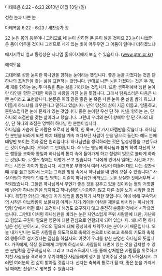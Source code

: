 마태복음 6:22 - 6:23 
2010년 01월 10일 (일)

성한 눈과 나쁜 눈



마태복음 6:22 - 6:23 / 새찬송가  장


22 눈은 몸의 등불이니 그러므로 네 눈이 성하면 온 몸이 밝을 것이요 
23 눈이 나쁘면 온 몸이 어두울 것이니 그러므로 네게 있는 빛이 어두우면 그 어둠이 얼마나 더하겠느냐  

메시지큐티 설교 동영상은 지티엠 홈페이지에서 보실 수 있습니다. (www.gtm.or.kr)

해석도움





고대어로 성한 눈이란 하나만을 향하는 눈이라는 뜻입니다. 좋은 눈을 가졌다는 것은 단 하나의 초점만을 갖는 삶을 표현하는 것입니다. 반대로 나쁜 눈을 가졌다는 것은 두 개, 세 개를 향하는 눈, 두 마음을 품는 삶을 가리키는 것입니다. 또한 셈족어에서 성한 눈이란 타인을 향한 관대한 마음과 사랑을 가진 눈을 뜻합니다. 그래서 탐욕스러운 마음은 나쁜 눈이라고 표현합니다. 본문은 이와 같은 좋은 눈 혹은 나쁜 눈이 온 삶을 밝게 하느냐 어둡게 하느냐를 좌우한다고 말하고 있습니다. 만약 당신의 삶이 지금 어둡고, 암울하고, 혼란스럽다면 눈에 문제가 있는 것입니다. 
좋은 눈이란 우선 단 하나만을 향하는 눈, 단 하나의 초점만을 갖는 삶이라고 했습니다. 그런데 우리의 눈이 향해야 할 단 하나의 대상, 단 하나의 초점은 명백히 하나님 한 분뿐이십니다.  
하나님을 가슴에 둔 사람은 오로지 한 목적, 한 목표, 한 가지 바램만을 갖습니다. 하나님 한 분만을 바라게 되면 마치 태양을 계속 쳐다보던 사람이 눈을 땅으로 돌린다 해도 눈에 태양만 보이는 것과 같은 원리입니다. 하나님만을 생각하라는 것은 일상생활을 그만두라는 것이 아닙니다. 오히려 그 반대입니다. 즉 모든 행동에 하나님과 함께 하여 자신의 모든 행동을 조화와 통일과 하나님의 통치 속에 들어가게 하고 성령의 빛으로 불타게 하라는 것입니다. 
로렌스 형제는 이렇게 쓰고 있습니다. “나에게 있어서 일하는 시간과 기도하는 시간은 차이가 없습니다. 시끄러운 부엌에서 여러 사람이 떠들어 대도 나는 성찬식 때 무릎 꿇고 앉아서 느끼는 그러한 평정 속에서 하나님을 내 안에 모실 수 있습니다.” 
사실 아담과 하와의 인류 첫 범죄는 이같이 하나님만 바라보는 눈을 상실한 것에서부터 시작되었습니다. 그들은 하나님께서 무언가 좋은 것을 감추고 있을 것이라는 뱀의 거짓말에 넘어가 하나님만을 의지하고 하나님께만 순종하지 않고 다른 것을 보기 시작한 것입니다. 복잡한 의심과 계산과 자기 방법을 동원하기 시작한 것입니다. 이에 비해 구속역사의 시작은 아브라함이 보물처럼 아끼는 자기 외아들 이삭을 제물로 바치라는 하나님의 명령 앞에서 어떤 토나 조건이나 해명도 요구하지 않고 온전히 순종한 것에서 시작되었습니다. 
그런데 이처럼 하나님만을 바라는 눈은 자연스럽게 주위 사람들에 대한, 가난하고 힘없고 구원이 필요한 영혼에 대한 관심으로 연결되게 되어 있습니다. 왜냐하면 하나님은 선한 분이시고, 우리의 필요에 대해 풍성하게 채워주시는 분이시기 때문입니다. 
오늘 내가 만나는 모든 사람들을 의도적으로 축복의 눈으로 바라보고 축복의 기도와 축복의 행동으로 섬기겠다는 결심을 하십시오. 이것이 우리를 향한 분명한 하나님의 뜻입니다. 가족에게, 직장 동료에게 그렇게 하십시오. 사람들의 내면에 있는 것을 감지할 수 있는 분별력을 간구하십시오. 그리고 그리스도께서 나를 통해 상처받은 사람들을 위로하고 지친 사람들을 격려하고 무기력해진 사람들에게 생기를 넣어주실 것을 기도하십시오. 그러면 여러분의 전 삶이 밝아질 것입니다. 신자는 축복의 통로가 될 때, 좋은 눈을 가지게 될 때에만 진정으로 행복할 수 있습니다.